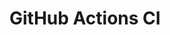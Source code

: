 # GitHub Actions CI
































































































































































































































































































































































































































































































































































































































































































































































































































































































































































































































































































































































































































































































































































































































































































































































































































































































































































































